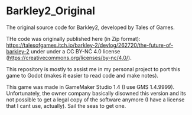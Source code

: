 # Barkley2_Original
 The original source code for Barkley2, developed by Tales of Games.

 THe code was originally published here (in Zip format): https://talesofgames.itch.io/barkley-2/devlog/262720/the-future-of-barkley-2 under under a CC BY-NC 4.0 license (https://creativecommons.org/licenses/by-nc/4.0/).

 This repository is mostly to assist me in my personal project to port this game to Godot (makes it easier to read code and make notes).

 This game was made in GameMaker Studio 1.4 (I use GMS 1.4.9999). Unfortunately, the owner company basically disowned this version and its not possible to get a legal copy of the software anymore (I have a license that I cant use, actually). Sail the seas to get one.
